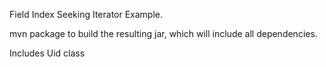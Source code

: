 Field Index Seeking Iterator Example. 

mvn package to build the resulting jar, which will include all dependencies. 

Includes Uid class
